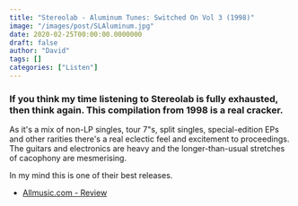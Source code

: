 ```yaml
---
title: "Stereolab - Aluminum Tunes: Switched On Vol 3 (1998)"
image: "/images/post/SLAluminum.jpg"
date: 2020-02-25T00:00:00.0000000
draft: false
author: "David"
tags: []
categories: ["Listen"]
---
```

### If you think my time listening to Stereolab is fully exhausted, then think again. This compilation from 1998 is a real cracker. 
  
As it's a mix of non-LP singles, tour 7"s, split singles, special-edition EPs and other rarities there's a real eclectic feel and excitement to proceedings. The guitars and electronics are heavy and the longer-than-usual stretches of cacophony are mesmerising. 

In my mind this is one of their best releases.  

-  [Allmusic.com - Review](https://www.allmusic.com/album/aluminum-tunes-switched-on-vol-3-mw0000043342)